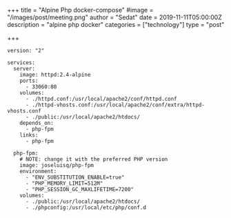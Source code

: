 +++
title = "Alpine Php docker-compose"
#image = "/images/post/meeting.png"
author = "Sedat"
date = 2019-11-11T05:00:00Z
description = "alpine php docker"
categories = ["technology"]
type = "post"

+++
```
version: "2"

services:
  server:
    image: httpd:2.4-alpine
    ports:
      - 33060:80
    volumes:
      - ./httpd.conf:/usr/local/apache2/conf/httpd.conf
      - ./httpd-vhosts.conf:/usr/local/apache2/conf/extra/httpd-vhosts.conf
      - ./public:/usr/local/apache2/htdocs/
    depends_on:
      - php-fpm
    links:
      - php-fpm

  php-fpm:
    # NOTE: change it with the preferred PHP version
    image: joseluisq/php-fpm
    environment:
      - "ENV_SUBSTITUTION_ENABLE=true"
      - "PHP_MEMORY_LIMIT=512M"
      - "PHP_SESSION_GC_MAXLIFETIME=7200"
    volumes:
      - ./public:/usr/local/apache2/htdocs/
      - ./phpconfig:/usr/local/etc/php/conf.d
```



